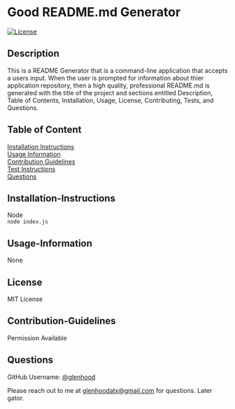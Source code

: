 # Good README.md Generator
  
  [![License](https://img.shields.io/badge/License-MIT-yellow.svg)](https://opensource.org/licenses/MIT)
  
  ## Description
  
  This is a README Generator that is a command-line application that accepts a users input. When the user is prompted for information about thier application repository, then a high quality, professional README.md is generated with the title of the project and sections entitled Description, Table of Contents, Installation, Usage, License, Contributing, Tests, and Questions.
  
  ## Table of Content
  
  [Installation Instructions](#installation-instructions)  
  [Usage Information](#usage-information)  
  [Contribution Guidelines](#contribution-guidelines)  
  [Test Instructions](#test-instructions)  
  [Questions](#questions)  
  
  ## Installation-Instructions
  
  Node  
  ```node index.js```
  
  ## Usage-Information
  
  None  
  
  
  ## License
  
  MIT License
  
  ## Contribution-Guidelines
  
  Permission Available
  
  ## Questions
  
  GitHub Username: [@glenhood](https://github.com/glenhood)  
  
  Please reach out to me at [glenhoodatx@gmail.com](mailto:glenhoodatx@gmail.com) for questions. Later gator.
  